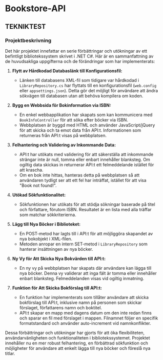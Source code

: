 # Bookstore-API

## TEKNIKTEST
### Projektbeskrivning

Det här projektet innefattar en serie förbättringar och utökningar av ett befintligt bibliotekssystem skrivet i .NET C#. Här är en sammanfattning av de huvudsakliga uppgifterna och de förändringar som har implementerats:

1. **Flytt av Hårdkodad Databaslänk till Konfigurationsfil:**
   - Länken till databasens XML-fil som tidigare var hårdkodad i `LibraryRepository.cs` har flyttats till en konfigurationsfil (`web.config` eller `appsettings.json`). Detta gör det möjligt för användare att ändra sökvägen till databasen utan att behöva kompilera om koden.

2. **Bygg en Webbsida för Bokinformation via ISBN:**
   - En enkel webbapplikation har skapats som kan kommunicera med `BookInfoController` för att söka efter böcker via ISBN. 
   - Webbplatsen är byggd med HTML och använder JavaScript/jQuery för att skicka och ta emot data från API:t. Informationen som returneras från API:t visas på webbplatsen.

3. **Felhantering och Validering av Inkommande Data:**
   - API:t har utökats med validering för att säkerställa att inkommande strängar inte är null, tomma eller enbart innehåller blanksteg. Om ogiltig data skickas in returnerar API:t ett felmeddelande istället för att krascha.
   - Om en bok inte hittas, hanteras detta på webbplatsen så att användaren tydligt ser att ett fel har inträffat, istället för att visa "Book not found!".

4. **Utökad Sökfunktionalitet:**
   - Sökfunktionen har utökats för att stödja sökningar baserade på titel och författare, förutom ISBN. Resultatet är en lista med alla träffar som matchar sökkriterierna.

5. **Lägg till Nya Böcker i Biblioteket:**
   - En POST-metod har lagts till i API:t för att möjliggöra skapandet av nya bokobjekt i XML-filen.
   - Metoden anropar en intern SET-metod i `LibraryRepository` som hanterar insättningen av nya böcker.

6. **Ny Vy för Att Skicka Nya Bokvärden till API:t:**
   - En ny vy på webbplatsen har skapats där användare kan lägga till nya böcker. Denna vy validerar att inga fält är tomma eller innehåller enbart blanksteg. Felmeddelanden visas vid ogiltig inmatning.

7. **Funktion för Att Skicka Bokförslag till API:t:**
   - En funktion har implementerats som tillåter användare att skicka bokförslag till API:t, inklusive namn på personen som skickar förslaget, författarens namn och boktitel.
   - API:t skapar en mapp med dagens datum om den inte redan finns och sparar en fil med förslaget i mappen. Filnamnet följer en specifik formatstandard och använder auto-increment vid namnkonflikter.

Dessa förbättringar och utökningar har gjorts för att öka flexibiliteten, användarvänligheten och funktionaliteten i bibliotekssystemet. Projektet innehåller nu en mer robust felhantering, en förbättrad sökfunktion och möjligheter för användare att enkelt lägga till nya böcker och föreslå nya titlar.

